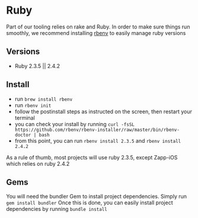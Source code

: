 # Ruby

Part of our tooling relies on rake and Ruby. In order to make sure things run smoothly, we recommend installing [rbenv](https://github.com/rbenv/rbenv) to easily manage ruby versions

## Versions

- Ruby 2.3.5 || 2.4.2

## Install

- run `brew install rbenv`
- run `rbenv init`
- follow the postinstall steps as instructed on the screen, then restart your terminal
- you can check your install by running `curl -fsSL https://github.com/rbenv/rbenv-installer/raw/master/bin/rbenv-doctor | bash`
- from this point, you can run `rbenv install 2.3.5` and `rbenv install 2.4.2`

As a rule of thumb, most projects will use ruby 2.3.5, except Zapp-iOS which relies on ruby 2.4.2

## Gems

You will need the bundler Gem to install project dependencies.
Simply run `gem install bundler`
Once this is done, you can easily install project dependencies by running `bundle install`
